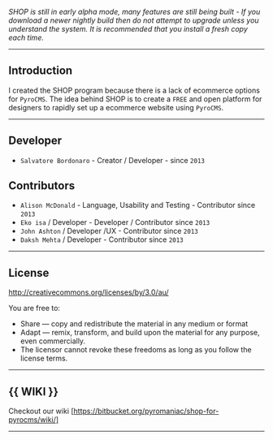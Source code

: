 *SHOP is still in early alpha mode, many features are still being built - If you download a newer nightly build then do not attempt to upgrade unless you understand the system. It is recommended that you install a fresh copy each time.*

**********

## Introduction

I created the SHOP program because there is a lack of ecommerce options for `PyroCMS`. The idea behind SHOP is to create a `FREE` and open platform for designers to rapidly set up a ecommerce website using `PyroCMS`.


**********


## Developer
* `Salvatore Bordonaro` - Creator / Developer - since `2013`

## Contributors
* `Alison McDonald` - Language, Usability and Testing  - Contributor since `2013`
* `Eko isa` / Developer - Developer / Contributor since `2013`
* `John Ashton` / Developer /UX  - Contributor since `2013`
* `Daksh Mehta` / Developer - Contributor since `2013`


**********


## License

http://creativecommons.org/licenses/by/3.0/au/

You are free to:

* Share — copy and redistribute the material in any medium or format
* Adapt — remix, transform, and build upon the material for any purpose, even commercially.
* The licensor cannot revoke these freedoms as long as you follow the license terms.


**********

## {{ WIKI }}

Checkout our wiki [https://bitbucket.org/pyromaniac/shop-for-pyrocms/wiki/]

**********

